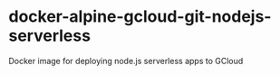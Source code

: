 # docker-alpine-gcloud-git-nodejs-serverless

Docker image for deploying node.js serverless apps to GCloud
